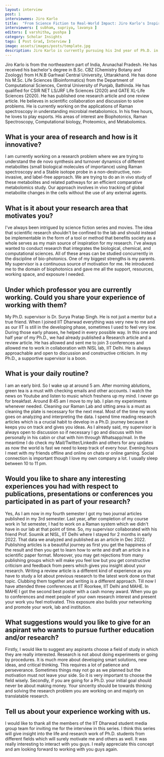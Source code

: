 ```yaml
---
layout: interview
post: 1
interviewees: Jiro Karlo
title:  "From Science Fiction to Real-World Impact: Jiro Karlo's Inspirational Research"
interviewers: [ subham, supriya, lavanya ]
editors: [ varshitha, pushpa ]
category: Scholar Insights
tags: [ Post Grad, Interview ]
image: assets/images/posts/template.jpg
description: Jiro Karlo is currently pursuing his 2nd year of Ph.D. in Integrated Biophotonics Lab, Department of Bioscience and Bioengineering, IIT Dharwad under the supervision of Dr. Surya Pratap Singh with an Institute fellowship (Teaching Assistantship).
---
```


Jiro Karlo is from the northeastern part of India, Arunachal Pradesh. He has received his bachelor's degree in B.Sc. CBZ (Chemistry Botany and Zoology) from H.N.B Garhwal Central University, Uttarakhand. He has done his M.Sc. Life Sciences (Bioinformatics) from the Department of Computational Sciences, Central University of Punjab, Bathinda. He has qualified for CSIR NET LS/JRF Life Sciences (2020) and GATE XL-Life Sciences (2020). He has published one research article and one review article. He believes in scientific collaboration and discussion to solve problems. He is currently working on the applications of Raman spectroscopy in understanding microbial metabolomics. In his free hours, he loves to play esports. His areas of interest are Biophotonics, Raman Spectroscopy, Computational biology, Proteomics, and Metabolomics.

## What is your area of research and how is it innovative?
I am currently working on a research problem where we are trying to understand the de novo synthesis and turnover dynamics of different metabolites (small biological molecules of importance) using Raman spectroscopy and a Stable isotope probe in a non-destructive, non-invasive, and label-free approach. We are trying to do an in vivo study of these metabolites and related pathways for an efficient comparative metabolomics study. Our approach involves in vivo tracking of global metabolite changes in the cells without the use of any external agents.

## What is it about your research area that motivates you?
I've always been intrigued by science fiction series and movies. The idea that scientific research shouldn't be confined to the lab and should instead be implementable in the form of a tool or method that benefits society as a whole serves as my main source of inspiration for my research. I've always wanted to conduct research that integrates the biological, chemical, and computational sciences. All of these areas can be studied concurrently in the discipline of bio-photonics. One of my biggest strengths is my parents. My supervisor is a continuous source of motivation for me. He introduced me to the domain of biophotonics and gave me all the support, resources, working space, and exposure I needed.

## Under which professor you are currently working. Could you share your experience of working with them?
My Ph.D. supervisor is Dr. Surya Pratap Singh. He is not just a mentor but a true friend. When I joined IIT Dharwad everything was very new to me and as our IIT is still in the developing phase, sometimes I used to feel very low. During those early phases, he helped in every possible way. In this one and half year of my Ph.D., we had already published a Research article and a review article. He has allowed and sent me to join 3 conferences and allowed me to work in collaboration with NISL lab, IIT Delhi. He is always approachable and open to discussion and constructive criticism. In my Ph.D., a supportive supervisor is a boon.

## What is your daily routine?
I am an early bird. So I wake up at around 5 am. After morning ablutions, green tea is a must with checking emails and other accounts. I watch the news on Youtube and listen to music which freshens up my mind. I never go for breakfast. Around 8:45 am I move to my lab. I plan my experiments whenever needed. Cleaning our Raman Lab and sitting area is a must as cleaning the plate is necessary for the next meal. Most of the time my work goes on analyzing and interpreting the data. I spend time reading research articles which is a crucial habit to develop in a Ph.D. journey because it keeps you on track and gives you ideas. As I already said, my supervisor is always open to discussion so if necessary I go and discuss with him personally in his cabin or chat with him through Whatsapp/mail. In the meantime I do check my Mail/Twitter/LinkedIn and others for any updates as now the world is fast we need to keep track of every hour. Evening hours I meet with my friends offline and online on chats or online gaming. Social connection is important though I love my own company a lot. I usually sleep between 10 to 11 pm.

## Would you like to share any interesting experiences you had with respect to publications, presentations or conferences you participated in as part of your research?
Yes, As I am now in my fourth semester I got my two journal articles published in my 3rd semester. Last year, after completion of my course work in 1st semester, I had to work on a Raman system which we didn't have in our lab at that point of time. So, my supervisor collaborated with his friend Prof. Soumik at NISL, IIT Delhi where I stayed for 2 months in early 2022. That data we analyzed and published as an article in Dec 2022. Publishing articles is a beautiful journey as first you get the happiness of the result and then you get to learn how to write and draft an article in a scientific paper format. Moreover, you may get rejections from many publishing groups which will make you feel low but you get constructive criticism and feedback from peers which gives you insight about your research. Writing a review article is a different kind of experience as you have to study a lot about previous research to the latest work done on that topic. Clubbing them together and writing is a different approach. Till now I have attended three conferences at IIT Roorkee, IIT Delhi and MAHE. In MAHE I got the second best poster with a cash money award. When you go to conferences and meet people of your own research interest and present your work you feel motivated. This exposure also builds your networking and promote your work, lab and institution.

## What suggestions would you like to give for an aspirant who wants to pursue further education and/or research?
Firstly, I would like to suggest any aspirants choose a field of study in which they are really interested. Research is not about doing experiments or going by procedures. It is much more about developing smart solutions, new ideas, and critical thinking. This requires a lot of patience and perseverance. Sometimes things may not go as we planned but the motivation must not leave your side. So it is very important to choose the field wisely. Secondly, if you are going for a Ph.D. your initial goal should never be about making money. Your sincerity should be towards thinking and solving the research problem you are working on and majorly on translatable research.

## Tell us about your experience working with us.
I would like to thank all the members of the IIT Dharwad student media group team for inviting me for the interview in this series. I think this series will give insight into the life and research work of Ph.D. students from different fields which will surely motivate me and others as well. It was really interesting to interact with you guys. I really appreciate this concept and am looking forward to working with you guys again.